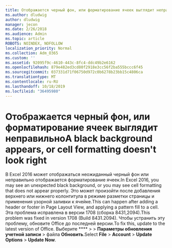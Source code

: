 ```yaml
---
title: Отображается черный фон, или форматирование ячеек выглядит неправильно
ms.author: dludwig
author: dludwig
manager: jecon
ms.date: 2/26/2018
ms.audience: Admin
ms.topic: article
ROBOTS: NOINDEX, NOFOLLOW
localization_priority: Normal
ms.collection: Adm_O365
ms.custom: ''
ms.assetid: 92095f9c-4610-443c-8fc4-ddc49b2e6162
ms.openlocfilehash: 879e482ed3cd80f2918e3cc56f2ba555bccc6f45
ms.sourcegitcommit: 037331d71f06750d972c0b6278b23bb15c4806ca
ms.translationtype: MT
ms.contentlocale: ru-RU
ms.lasthandoff: 10/18/2019
ms.locfileid: "36495980"
---
```

# <a name="a-black-background-appears-or-cell-formatting-doesnt-look-right"></a><span data-ttu-id="c56fa-102">Отображается черный фон, или форматирование ячеек выглядит неправильно</span><span class="sxs-lookup"><span data-stu-id="c56fa-102">A black background appears, or cell formatting doesn't look right</span></span>

<span data-ttu-id="c56fa-103">В Excel 2016 может отображаться неожиданный черный фон или неправильно отображается форматирование ячеек.</span><span class="sxs-lookup"><span data-stu-id="c56fa-103">In Excel 2016, you may see an unexpected black background, or you may see cell formatting that does not appear properly.</span></span> <span data-ttu-id="c56fa-104">Это может произойти после добавления верхнего или нижнего колонтитула в режиме разметки страницы и применения узорной заливки к ячейке.</span><span class="sxs-lookup"><span data-stu-id="c56fa-104">This can happen after adding a header or footer in Page Layout View, and applying a pattern fill to a cell.</span></span> <span data-ttu-id="c56fa-105">Эта проблема исправлена в версии 1708 (сборка 8431,2094).</span><span class="sxs-lookup"><span data-stu-id="c56fa-105">This problem was fixed in version 1708 (Build 8431.2094).</span></span> <span data-ttu-id="c56fa-106">Чтобы устранить эту проблему, обновите Office до последней версии.</span><span class="sxs-lookup"><span data-stu-id="c56fa-106">To fix this, update to the latest version of Office.</span></span> <span data-ttu-id="c56fa-107">Выберите \*\*\*\* \> \> **Параметры обновления** **учетной записи** \> файла **Обновить**.</span><span class="sxs-lookup"><span data-stu-id="c56fa-107">Select **File** \> **Account** \> **Update Options** \> **Update Now**.</span></span>
  

